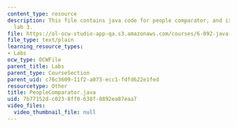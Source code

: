 ```yaml
---
content_type: resource
description: This file contains java code for people comparator, and is a part of
  lab 3.
file: https://ol-ocw-studio-app-qa.s3.amazonaws.com/courses/6-092-java-preparation-for-6-170-january-iap-2006/7b77152dc0238ff0638f0892ea87eaa7_PeopleComparator.java
file_type: text/plain
learning_resource_types:
- Labs
ocw_type: OCWFile
parent_title: Labs
parent_type: CourseSection
parent_uid: c76c3609-11f2-a073-ecc1-fdfd622e1fed
resourcetype: Other
title: PeopleComparator.java
uid: 7b77152d-c023-8ff0-638f-0892ea87eaa7
video_files:
  video_thumbnail_file: null
---
```

